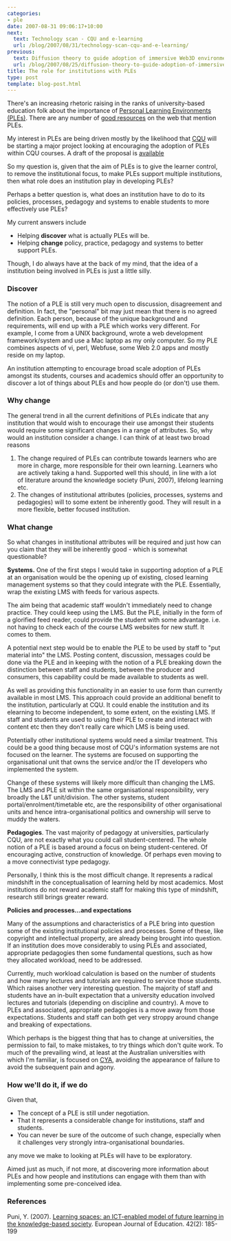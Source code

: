 ```yaml
---
categories:
- ple
date: 2007-08-31 09:06:17+10:00
next:
  text: Technology scan - CQU and e-learning
  url: /blog/2007/08/31/technology-scan-cqu-and-e-learning/
previous:
  text: Diffusion theory to guide adoption of immersive Web3D environments in learning
  url: /blog/2007/08/25/diffusion-theory-to-guide-adoption-of-immersive-web3d-environments-in-learning/
title: The role for institutions with PLEs
type: post
template: blog-post.html
---
```

There's an increasing rhetoric raising in the ranks of university-based education folk about the importance of [Personal Learning Environments (PLEs)](http://en.wikipedia.org/wiki/Personal_Learning_Environment). There are any number of [good resources](http://del.icio.us/davidj1/ple) on the web that mention PLEs.

My interest in PLEs are being driven mostly by the likelihood that [CQU](http://www.cqu.edu.au/) will be starting a major project looking at encouraging the adoption of PLEs within CQU courses. A draft of the proposal is [available](http://cq-pan.cqu.edu.au/david-jones/blog/wp-content/uploads/2007/08/ple.pdf "PLE_Proposal.pdf")

So my question is, given that the aim of PLEs is to give the learner control, to remove the institutional focus, to make PLEs support multiple institutions, then what role does an institution play in developing PLEs?

Perhaps a better question is, what does an institution have to do to its policies, processes, pedagogy and systems to enable students to more effectively use PLEs?

My current answers include

- Helping **discover** what is actually PLEs will be.
- Helping **change** policy, practice, pedagogy and systems to better support PLEs.

Though, I do always have at the back of my mind, that the idea of a institution being involved in PLEs is just a little silly.

### Discover

The notion of a PLE is still very much open to discussion, disagreement and definition. In fact, the "personal" bit may just mean that there is no agreed definition. Each person, because of the unique background and requirements, will end up with a PLE which works very different. For example, I come from a UNIX background, wrote a web development framework/system and use a Mac laptop as my only computer. So my PLE combines aspects of vi, perl, Webfuse, some Web 2.0 apps and mostly reside on my laptop.

An institution attempting to encourage broad scale adoption of PLEs amongst its students, courses and academics should offer an opportunity to discover a lot of things about PLEs and how people do (or don't) use them.

### Why change

The general trend in all the current definitions of PLEs indicate that any institution that would wish to encourage their use amongst their students would require some significant changes in a range of attributes. So, why would an institution consider a change. I can think of at least two broad reasons

1. The change required of PLEs can contribute towards learners who are more in charge, more responsible for their own learning. Learners who are actively taking a hand. Supported well this should, in line with a lot of literature around the knowledge society (Puni, 2007), lifelong learning etc.
2. The changes of institutional attributes (policies, processes, systems and pedagogies) will to some extent be inherently good. They will result in a more flexible, better focused institution.

### What change

So what changes in institutional attributes will be required and just how can you claim that they will be inherently good - which is somewhat questionable?

**Systems.** One of the first steps I would take in supporting adoption of a PLE at an organisation would be the opening up of existing, closed learning management systems so that they could integrate with the PLE. Essentially, wrap the existing LMS with feeds for various aspects.

The aim being that academic staff wouldn't immediately need to change practice. They could keep using the LMS. But the PLE, initially in the form of a glorified feed reader, could provide the student with some advantage. i.e. not having to check each of the course LMS websites for new stuff. It comes to them.

A potential next step would be to enable the PLE to be used by staff to "put material into" the LMS. Posting content, discussion, messages could be done via the PLE and in keeping with the notion of a PLE breaking down the distinction between staff and students, between the producer and consumers, this capability could be made available to students as well.

As well as providing this functionality in an easier to use form than currently available in most LMS. This approach could provide an additional benefit to the institution, particularly at CQU. It could enable the institution and its elearning to become independent, to some extent, on the existing LMS. If staff and students are used to using their PLE to create and interact with content etc then they don't really care which LMS is being used.

Potentially other institutional systems would need a similar treatment. This could be a good thing because most of CQU's information systems are not focused on the learner. The systems are focused on supporting the organisational unit that owns the service and/or the IT developers who implemented the system.

Change of these systems will likely more difficult than changing the LMS. The LMS and PLE sit within the same organisational responsibility, very broadly the L&T unit/division. The other systems, student portal/enrolment/timetable etc, are the responsibility of other organisational units and hence intra-organisational politics and ownership will serve to muddy the waters.

**Pedagogies**. The vast majority of pedagogy at universities, particularly CQU, are not exactly what you could call student-centered. The whole notion of a PLE is based around a focus on being student-centered. Of encouraging active, construction of knowledge. Of perhaps even moving to a move connectivist type pedagogy.

Personally, I think this is the most difficult change. It represents a radical mindshift in the conceptualisation of learning held by most academics. Most institutions do not reward academic staff for making this type of mindshift, research still brings greater reward.

**Policies and processes...and expectations**

Many of the assumptions and characteristics of a PLE bring into question some of the existing institutional policies and processes. Some of these, like copyright and intellectual property, are already being brought into question. If an institution does move considerably to using PLEs and associated, appropriate pedagogies then some fundamental questions, such as how they allocated workload, need to be addressed.

Currently, much workload calculation is based on the number of students and how many lectures and tutorials are required to service those students. Which raises another very interesting question. The majority of staff and students have an in-built expectation that a university education involved lectures and tutorials (depending on discipline and country). A move to PLEs and associated, appropriate pedagogies is a move away from those expectations. Students and staff can both get very stroppy around change and breaking of expectations.

Which perhaps is the biggest thing that has to change at universities, the permission to fail, to make mistakes, to try things which don't quite work. To much of the prevailing wind, at least at the Australian universities with which I'm familiar, is focused on [CYA](http://en.wikipedia.org/wiki/Cover_your_ass), avoiding the appearance of failure to avoid the subsequent pain and agony.

### How we'll do it, if we do

Given that,

- The concept of a PLE is still under negotiation.
- That it represents a considerable change for institutions, staff and students.
- You can never be sure of the outcome of such change, especially when it challenges very strongly intra-organisational boundaries.

any move we make to looking at PLEs will have to be exploratory.

Aimed just as much, if not more, at discovering more information about PLEs and how people and institutions can engage with them than with implementing some pre-conceived idea.

### References

Puni, Y. (2007). [Learning spaces: an ICT-enabled model of future learning in the knowledge-based society](http://www.blackwell-synergy.com/doi/full/10.1111/j.1465-3435.2007.00302.x). European Journal of Education. 42(2): 185-199